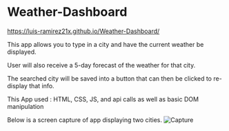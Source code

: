 # Weather-Dashboard
https://luis-ramirez21x.github.io/Weather-Dashboard/

This app allows you to type in a city and have the current weather be displayed. 

User will also receive a 5-day forecast of the weather for that city. 

The searched city will be saved into a button that can then be clicked to re-display that info. 

This App used : HTML, CSS, JS, and api calls as well as basic DOM manipulation

Below is a screen capture of app displaying two cities.
![Capture](https://user-images.githubusercontent.com/86748117/136309055-75246833-e570-4cad-9a76-fb5a96980837.PNG)
